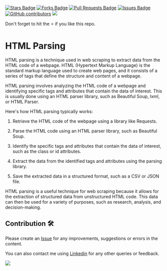 <a href="https://github.com/drshahizan/special-topic-data-engineering/stargazers"><img src="https://img.shields.io/github/stars/drshahizan/special-topic-data-engineering" alt="Stars Badge"/></a>
<a href="https://github.com/drshahizan/special-topic-data-engineering/network/members"><img src="https://img.shields.io/github/forks/drshahizan/special-topic-data-engineering" alt="Forks Badge"/></a>
<a href="https://github.com/drshahizan/special-topic-data-engineering/pulls"><img src="https://img.shields.io/github/issues-pr/drshahizan/special-topic-data-engineering" alt="Pull Requests Badge"/></a>
<a href="https://github.com/drshahizan/special-topic-data-engineering/issues"><img src="https://img.shields.io/github/issues/drshahizan/special-topic-data-engineering" alt="Issues Badge"/></a>
<a href="https://github.com/drshahizan/special-topic-data-engineering/graphs/contributors"><img alt="GitHub contributors" src="https://img.shields.io/github/contributors/drshahizan/special-topic-data-engineering?color=2b9348"></a>
![](https://visitor-badge.glitch.me/badge?page_id=drshahizan/special-topic-data-engineering)

Don't forget to hit the :star: if you like this repo.

# HTML Parsing
HTML parsing is a technique used in web scraping to extract data from the HTML code of a webpage. HTML (Hypertext Markup Language) is the standard markup language used to create web pages, and it consists of a series of tags that define the structure and content of a webpage.

HTML parsing involves analyzing the HTML code of a webpage and identifying specific tags and attributes that contain the data of interest. This is usually done using an HTML parser library, such as Beautiful Soup, lxml, or HTML Parser.

Here's how HTML parsing typically works:

1. Retrieve the HTML code of the webpage using a library like Requests.

2. Parse the HTML code using an HTML parser library, such as Beautiful Soup.

3. Identify the specific tags and attributes that contain the data of interest, such as the class or id attributes.

4. Extract the data from the identified tags and attributes using the parsing library.

5. Save the extracted data in a structured format, such as a CSV or JSON file.

HTML parsing is a useful technique for web scraping because it allows for the extraction of structured data from unstructured HTML code. This data can then be used for a variety of purposes, such as research, analysis, and decision-making.

## Contribution 🛠️
Please create an [Issue](https://github.com/drshahizan/special-topic-data-engineering/issues) for any improvements, suggestions or errors in the content.

You can also contact me using [Linkedin](https://www.linkedin.com/in/drshahizan/) for any other queries or feedback.

![](https://visitor-badge.glitch.me/badge?page_id=drshahizan)





